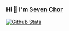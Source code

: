### Hi 👋 I'm [Seven Chor](http://zqhjl.github.io)

[![Github Stats](https://github-readme-stats.vercel.app/api?username=zqhjl&show_icons=true&theme=tokyonight&count_private=true)](https://github.com/zqhjl)
<!--
[![Most Used Languages](https://github-readme-stats.vercel.app/api/top-langs/?username=zqhjl&theme=tokyonight)](https://github.com/zqhjl)
-->

<!--
**zqhjl/zqhjl** is a ✨ _special_ ✨ repository because its `README.md` (this file) appears on your GitHub profile.

Here are some ideas to get you started:

- 🔭 I’m currently working on ...
- 🌱 I’m currently learning ...
- 👯 I’m looking to collaborate on ...
- 🤔 I’m looking for help with ...
- 💬 Ask me about ...
- 📫 How to reach me: ...
- 😄 Pronouns: ...
- ⚡ Fun fact: ...
-->
